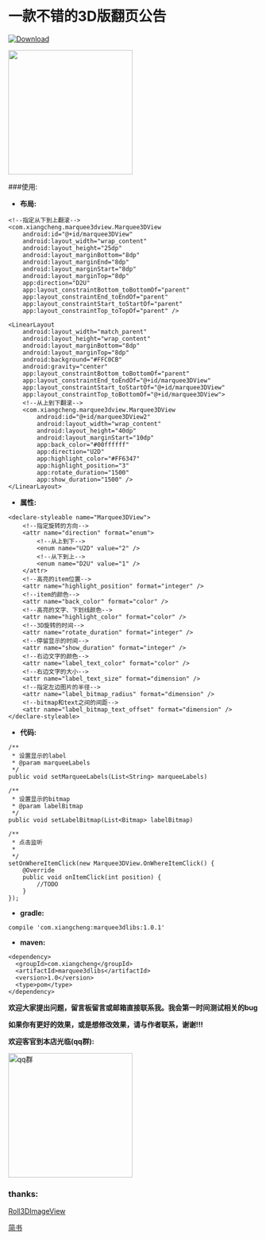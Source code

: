# 一款不错的3D版翻页公告

[ ![Download](https://api.bintray.com/packages/a1002326270/maven/marquee3dlibs/images/download.svg?version=1.0.1) ](https://bintray.com/a1002326270/maven/marquee3dlibs/1.0.1/link)

<img src="https://github.com/xiangcman/Marquee3DView-master/blob/master/photos/simple.gif" width="250"/>

###使用:

- **布局:**
```
<!--指定从下到上翻滚-->
<com.xiangcheng.marquee3dview.Marquee3DView
    android:id="@+id/marquee3DView"
    android:layout_width="wrap_content"
    android:layout_height="25dp"
    android:layout_marginBottom="8dp"
    android:layout_marginEnd="8dp"
    android:layout_marginStart="8dp"
    android:layout_marginTop="8dp"
    app:direction="D2U"
    app:layout_constraintBottom_toBottomOf="parent"
    app:layout_constraintEnd_toEndOf="parent"
    app:layout_constraintStart_toStartOf="parent"
    app:layout_constraintTop_toTopOf="parent" />

<LinearLayout
    android:layout_width="match_parent"
    android:layout_height="wrap_content"
    android:layout_marginBottom="8dp"
    android:layout_marginTop="8dp"
    android:background="#FFC0CB"
    android:gravity="center"
    app:layout_constraintBottom_toBottomOf="parent"
    app:layout_constraintEnd_toEndOf="@+id/marquee3DView"
    app:layout_constraintStart_toStartOf="@+id/marquee3DView"
    app:layout_constraintTop_toBottomOf="@+id/marquee3DView">
    <!--从上到下翻滚-->
    <com.xiangcheng.marquee3dview.Marquee3DView
        android:id="@+id/marquee3DView2"
        android:layout_width="wrap_content"
        android:layout_height="40dp"
        android:layout_marginStart="10dp"
        app:back_color="#00ffffff"
        app:direction="U2D"
        app:highlight_color="#FF6347"
        app:highlight_position="3"
        app:rotate_duration="1500"
        app:show_duration="1500" />
</LinearLayout>
```
- **属性:**
```
<declare-styleable name="Marquee3DView">
    <!--指定旋转的方向-->
    <attr name="direction" format="enum">
        <!--从上到下-->
        <enum name="U2D" value="2" />
        <!--从下到上-->
        <enum name="D2U" value="1" />
    </attr>
    <!--高亮的item位置-->
    <attr name="highlight_position" format="integer" />
    <!--item的颜色-->
    <attr name="back_color" format="color" />
    <!--高亮的文字、下划线颜色-->
    <attr name="highlight_color" format="color" />
    <!--3D旋转的时间-->
    <attr name="rotate_duration" format="integer" />
    <!--停留显示的时间-->
    <attr name="show_duration" format="integer" />
    <!--右边文字的颜色-->
    <attr name="label_text_color" format="color" />
    <!--右边文字的大小-->
    <attr name="label_text_size" format="dimension" />
    <!--指定左边图片的半径-->
    <attr name="label_bitmap_radius" format="dimension" />
    <!--bitmap和text之间的间距-->
    <attr name="label_bitmap_text_offset" format="dimension" />
</declare-styleable>
```
- **代码:**
```
/**
 * 设置显示的label
 * @param marqueeLabels
 */
public void setMarqueeLabels(List<String> marqueeLabels)
```
```
/**
 * 设置显示的bitmap
 * @param labelBitmap
 */
public void setLabelBitmap(List<Bitmap> labelBitmap)
```
```
/**
 * 点击监听
 *
 */
setOnWhereItemClick(new Marquee3DView.OnWhereItemClick() {
    @Override
    public void onItemClick(int position) {
        //TODO
    }
});
```

- **gradle:**
```
compile 'com.xiangcheng:marquee3dlibs:1.0.1'
```
- **maven:**
```
<dependency>
  <groupId>com.xiangcheng</groupId>
  <artifactId>marquee3dlibs</artifactId>
  <version>1.0</version>
  <type>pom</type>
</dependency>
```

**欢迎大家提出问题，留言板留言或邮箱直接联系我。我会第一时间测试相关的bug**

**如果你有更好的效果，或是想修改效果，请与作者联系，谢谢!!!**

**欢迎客官到本店光临(qq群):**

<image src="https://github.com/1002326270xc/LayoutManager-FlowLayout/blob/master/photos/IMG_0221.jpg" width="250" width="250" title="qq群"/>

### thanks:
[Roll3DImageView](https://github.com/zhangyuChen1991/Roll3DImageView)

[简书](https://www.jianshu.com/p/caa5f38d393a)
   



